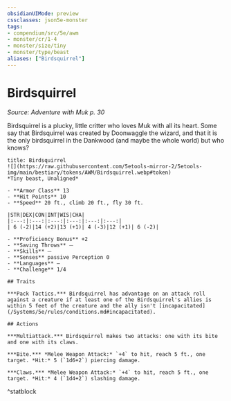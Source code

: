 ```yaml
---
obsidianUIMode: preview
cssclasses: json5e-monster
tags:
- compendium/src/5e/awm
- monster/cr/1-4
- monster/size/tiny
- monster/type/beast
aliases: ["Birdsquirrel"]
---
```

# Birdsquirrel
*Source: Adventure with Muk p. 30*  

Birdsquirrel is a plucky, little critter who loves Muk with all its heart. Some say that Birdsquirrel was created by Doonwaggle the wizard, and that it is the only birdsquirrel in the Dankwood (and maybe the whole world) but who knows?

```ad-statblock
title: Birdsquirrel
![](https://raw.githubusercontent.com/5etools-mirror-2/5etools-img/main/bestiary/tokens/AWM/Birdsquirrel.webp#token)
*Tiny beast, Unaligned*

- **Armor Class** 13
- **Hit Points** 10
- **Speed** 20 ft., climb 20 ft., fly 30 ft.

|STR|DEX|CON|INT|WIS|CHA|
|:---:|:---:|:---:|:---:|:---:|:---:|
| 6 (-2)|14 (+2)|13 (+1)| 4 (-3)|12 (+1)| 6 (-2)|

- **Proficiency Bonus** +2
- **Saving Throws** ⏤
- **Skills** ⏤
- **Senses** passive Perception 0
- **Languages** —
- **Challenge** 1/4

## Traits

***Pack Tactics.*** Birdsquirrel has advantage on an attack roll against a creature if at least one of the Birdsquirrel's allies is within 5 feet of the creature and the ally isn't [incapacitated](/Systems/5e/rules/conditions.md#incapacitated).

## Actions

***Multiattack.*** Birdsquirrel makes two attacks: one with its bite and one with its claws.

***Bite.*** *Melee Weapon Attack:* `+4` to hit, reach 5 ft., one target. *Hit:* 5 (`1d6+2`) piercing damage.

***Claws.*** *Melee Weapon Attack:* `+4` to hit, reach 5 ft., one target. *Hit:* 4 (`1d4+2`) slashing damage.
```
^statblock